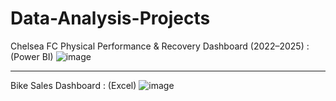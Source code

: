 # Data-Analysis-Projects

Chelsea FC Physical Performance & Recovery Dashboard (2022–2025) : (Power BI)
![image](https://github.com/user-attachments/assets/75be3e27-aacd-4dc9-b846-724ce0d9a45f)

******

Bike Sales Dashboard : (Excel)
![image](https://github.com/user-attachments/assets/728dbdce-29b3-4b03-a9c9-003ca1904507)

